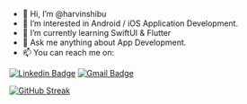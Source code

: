 - 👋 Hi, I’m @harvinshibu
- 👀 I’m interested in Android / iOS Application Development.
- 🌱 I’m currently learning SwiftUI & Flutter
- 💞️ Ask me anything about App Development.
- 📫 You can reach me on:

[![Linkedin Badge](https://img.shields.io/badge/-LINKEDIN-blue?style=flat-square&logo=Linkedin&logoColor=white&link=www.linkedin.com/in/harvin-shibu-2b13b11b1)](www.linkedin.com/in/harvin-shibu-2b13b11b1)
[![Gmail Badge](https://img.shields.io/badge/GMAIL-c14438?style=flat-square&logo=Gmail&logoColor=white&link=mailto:harvinshibu47@gmail.com)](mailto:harvinshibu47@gmail.com)

[![GitHub Streak](https://streak-stats.demolab.com?user=anushagif)](https://git.io/streak-stats)



<!--- - 😉 Also intersted in @anushagif --->
<!---
harvinshibu/harvinshibu is a ✨ special ✨ repository because its `README.md` (this file) appears on your GitHub profile.
You can click the Preview link to take a look at your changes.
--->
